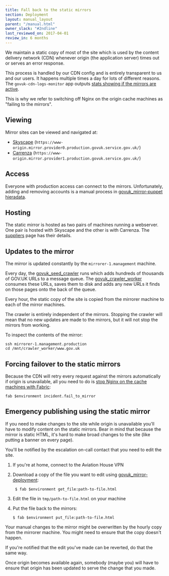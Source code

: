 ```yaml
---
title: Fall back to the static mirrors
section: Deployment
layout: manual_layout
parent: "/manual.html"
owner_slack: "#2ndline"
last_reviewed_on: 2017-04-01
review_in: 6 months
---
```


We maintain a static copy of most of the site which is used by the content delivery
network (CDN) whenever origin (the application server) times out or serves an error
response.

This process is handled by our CDN config and is entirely transparent to us and
our users. It happens multiple times a day for lots of different reasons. The
`govuk-cdn-logs-monitor` app outputs [stats showing if the mirrors are active][graphite_cdn_backend].

This is why we refer to switching off Nginx on the origin cache machines as
"failing to the mirrors".

## Viewing

Mirror sites can be viewed and navigated at:

- [Skyscape](https://www-origin.mirror.provider0.production.govuk.service.gov.uk/) (`https://www-origin.mirror.provider0.production.govuk.service.gov.uk/`)
- [Carrenza](https://www-origin.mirror.provider1.production.govuk.service.gov.uk/) (`https://www-origin.mirror.provider1.production.govuk.service.gov.uk/`)

## Access

Everyone with production access can connect to the mirrors. Unfortunately,
adding and removing accounts is a manual process in [govuk_mirror-puppet hieradata][].

## Hosting

The static mirror is hosted as two pairs of machines running a webserver. One pair is
hosted with Skyscape and the other is with Carrenza. The [suppliers][] page has their
details.

## Updates to the mirror

The mirror is updated constantly by the `mirrorer-1.management` machine.

Every day, the [govuk_seed_crawler][] runs which adds hundreds of thousands of GOV.UK
URLs to a message queue. The [govuk_crawler_worker][] consumes these URLs, saves them to
disk and adds any new URLs it finds on those pages onto the back of the queue.

Every hour, the static copy of the site is copied from the mirrorer machine to each
of the mirror machines.

The crawler is entirely independent of the mirrors. Stopping the crawler will mean that
no new updates are made to the mirrors, but it will not stop the mirrors from working.

To inspect the contents of the mirror:

```
ssh mirrorer-1.management.production
cd /mnt/crawler_worker/www.gov.uk
```

## Forcing failover to the static mirrors

Because the CDN will retry every request against the mirrors automatically if origin
is unavailable, all you need to do is [stop Nginx on the cache machines with Fabric][fab-fail]:

```
fab $environment incident.fail_to_mirror
```

[fab-fail]: https://github.com/alphagov/fabric-scripts/blob/master/incident.py

## Emergency publishing using the static mirror

If you need to make changes to the site while origin is unavailable you'll have to
modify content on the static mirrors. Bear in mind that because the mirror is static
HTML, it's hard to make broad changes to the site (like putting a banner on every page).

You'll be notified by the escalation on-call contact that you need to edit the site.

1. If you're at home, connect to the Aviation House VPN
2. Download a copy of the file you want to edit using [govuk_mirror-deployment][]:

        $ fab $environment get_file:path-to-file.html

3.  Edit the file in `tmp/path-to-file.html` on your machine
4.  Put the file back to the mirrors:

        $ fab $environment put_file:path-to-file.html

Your manual changes to the mirror might be overwritten by the hourly copy from the
mirrorer machine. You might need to ensure that the copy doesn't happen.

If you're notified that the edit you've made can be reverted, do that the same way.

Once origin becomes available again, somebody (maybe you) will have to ensure that
origin has been updated to serve the change that you made.

[graphite_cdn_backend]: https://graphite.publishing.service.gov.uk/render?from=-1months&until=now&width=800&height=600&target=stats.govuk.app.govuk-cdn-logs-monitor.logs-cdn-1.cdn_backend.mirror1&target=stats.govuk.app.govuk-cdn-logs-monitor.logs-cdn-1.cdn_backend.mirror0
[govuk_crawler_worker]: https://github.com/alphagov/govuk_crawler_worker
[govuk_seed_crawler]: https://github.com/alphagov/govuk_seed_crawler/
[govuk_mirror-deployment]: https://github.gds/gds/govuk_mirror-deployment
[govuk_mirror-puppet hieradata]: https://github.com/alphagov/govuk_mirror-puppet/blob/master/hieradata/common.yaml
[suppliers]: https://github.gds/pages/gds/opsmanual/infrastructure/suppliers.html
